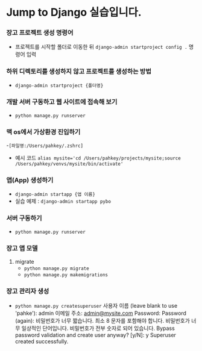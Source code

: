 # Jump to Django 실습입니다.

### 장고 프로젝트 생성 명령어
- 프로젝트를 시작할 폴더로 이동한 뒤 `django-admin startproject config .` 명령어 입력

### 하위 디렉토리를 생성하지 않고 프로젝트를 생성하는 방법
- `django-admin startproject {폴더명}`

### 개발 서버 구동하고 웹 사이트에 접속해 보기
- `python manage.py runserver`

### 맥 os에서 가상환경 진입하기
-`[파일명:/Users/pahkey/.zshrc]`
- 예시 코드 `alias mysite='cd /Users/pahkey/projects/mysite;source /Users/pahkey/venvs/mysite/bin/activate'`


### 앱(App) 생성하기
- `django-admin startapp {앱 이름}`
- 실습 예제 : `django-admin startapp pybo`

### 서버 구동하기
- `python manage.py runserver`


### 장고 앱 모델
1. migrate
    - `python manage.py migrate`
    - `python manage.py makemigrations`

### 장고 관리자 생성
- `python manage.py createsuperuser`
사용자 이름 (leave blank to use 'pahke'): admin
이메일 주소: admin@mysite.com
Password:
Password (again):
비밀번호가 너무 짧습니다. 최소 8 문자를 포함해야 합니다.
비밀번호가 너무 일상적인 단어입니다.
비밀번호가 전부 숫자로 되어 있습니다.
Bypass password validation and create user anyway? [y/N]: y
Superuser created successfully.
